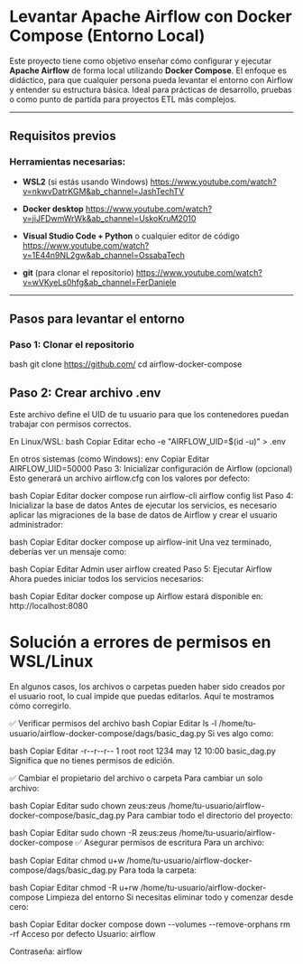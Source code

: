 # Levantar Apache Airflow con Docker Compose (Entorno Local)

Este proyecto tiene como objetivo enseñar cómo configurar y ejecutar **Apache Airflow** de forma local utilizando **Docker Compose**. El enfoque es didáctico, para que cualquier persona pueda levantar el entorno con Airflow y entender su estructura básica. Ideal para prácticas de desarrollo, pruebas o como punto de partida para proyectos ETL más complejos.

---

## Requisitos previos

### Herramientas necesarias:

- **WSL2** (si estás usando Windows)
https://www.youtube.com/watch?v=nkwvDatrKGM&ab_channel=JashTechTV

- **Docker desktop** 
https://www.youtube.com/watch?v=jiJFDwmWrWk&ab_channel=UskoKruM2010

- **Visual Studio Code + Python** o cualquier editor de código
https://www.youtube.com/watch?v=1E44n9NL2gw&ab_channel=OssabaTech

- **git** (para clonar el repositorio)
https://www.youtube.com/watch?v=wVKyeLs0hfg&ab_channel=FerDaniele

---

## Pasos para levantar el entorno

### Paso 1: Clonar el repositorio

bash
git clone https://github.com/
cd airflow-docker-compose

## Paso 2: Crear archivo .env
Este archivo define el UID de tu usuario para que los contenedores puedan trabajar con permisos correctos.

En Linux/WSL:
bash
Copiar
Editar
echo -e "AIRFLOW_UID=$(id -u)" > .env

En otros sistemas (como Windows):
env
Copiar
Editar
AIRFLOW_UID=50000
Paso 3: Inicializar configuración de Airflow (opcional)
Esto generará un archivo airflow.cfg con los valores por defecto:

bash
Copiar
Editar
docker compose run airflow-cli airflow config list
Paso 4: Inicializar la base de datos
Antes de ejecutar los servicios, es necesario aplicar las migraciones de la base de datos de Airflow y crear el usuario administrador:

bash
Copiar
Editar
docker compose up airflow-init
Una vez terminado, deberías ver un mensaje como:

bash
Copiar
Editar
Admin user airflow created
Paso 5: Ejecutar Airflow
Ahora puedes iniciar todos los servicios necesarios:

bash
Copiar
Editar
docker compose up
Airflow estará disponible en: http://localhost:8080

# Solución a errores de permisos en WSL/Linux
En algunos casos, los archivos o carpetas pueden haber sido creados por el usuario root, lo cual impide que puedas editarlos. Aquí te mostramos cómo corregirlo.

✅ Verificar permisos del archivo
bash
Copiar
Editar
ls -l /home/tu-usuario/airflow-docker-compose/dags/basic_dag.py
Si ves algo como:

bash
Copiar
Editar
-r--r--r-- 1 root root 1234 may 12 10:00 basic_dag.py
Significa que no tienes permisos de edición.

✅ Cambiar el propietario del archivo o carpeta
Para cambiar un solo archivo:

bash
Copiar
Editar
sudo chown zeus:zeus /home/tu-usuario/airflow-docker-compose/basic_dag.py
Para cambiar todo el directorio del proyecto:

bash
Copiar
Editar
sudo chown -R zeus:zeus /home/tu-usuario/airflow-docker-compose
✅ Asegurar permisos de escritura
Para un archivo:

bash
Copiar
Editar
chmod u+w /home/tu-usuario/airflow-docker-compose/dags/basic_dag.py
Para toda la carpeta:

bash
Copiar
Editar
chmod -R u+rw /home/tu-usuario/airflow-docker-compose
Limpieza del entorno
Si necesitas eliminar todo y comenzar desde cero:

bash
Copiar
Editar
docker compose down --volumes --remove-orphans
rm -rf <directorio-del-proyecto>
Acceso por defecto
Usuario: airflow

Contraseña: airflow